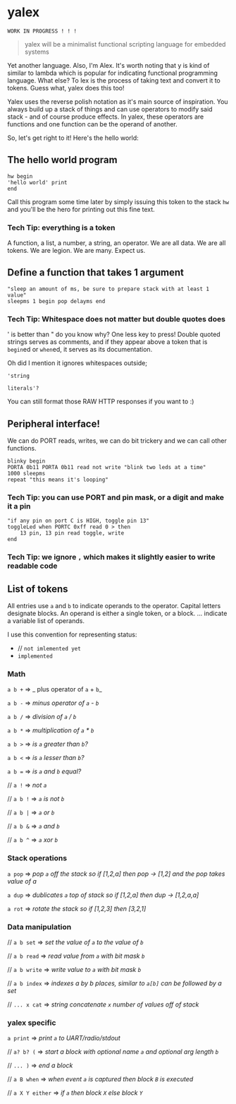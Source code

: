 # yalex

```                                      
WORK IN PROGRESS ! ! !
```

> yalex will be a minimalist functional scripting language for embedded systems

Yet another language. Also, I'm Alex.
It's worth noting that y is kind of similar to lambda which is popular for indicating functional programming language.
What else? To lex is the process of taking text and convert it to tokens. Guess what, yalex does this too!

Yalex uses the reverse polish notation as it's main source of inspiration.
You always build up a stack of things and can use operators to modify said stack - and of course produce effects. In yalex, these operators are functions and one function can be the operand of another.


So, let's get right to it! Here's the hello world:

## The hello world program

    hw begin
    'hello world' print
    end
    
Call this program some time later by simply issuing this token to the stack ` hw ` and you'll be the hero for printing out this fine text.

### Tech Tip: everything is a token
A function, a list, a number, a string, an operator. We are all data. We are all tokens. 
We are legion. We are many. Expect us.

## Define a function that takes 1 argument

    "sleep an amount of ms, be sure to prepare stack with at least 1 value"
    sleepms 1 begin pop delayms end
    
### Tech Tip: Whitespace does not matter but double quotes does
' is better than " do you know why? One less key to press! Double quoted strings serves as comments, and if they appear above a token that is `begin`ed or `when`ed, it serves as its documentation.

Oh did I mention it ignores whitespaces outside;
```
'string 

literals'?
``` 
You can still format those RAW HTTP responses if you want to :)

## Peripheral interface!

We can do PORT reads, writes, we can do bit trickery and we can call other functions.

    blinky begin
    PORTA 0b11 PORTA 0b11 read not write "blink two leds at a time"
    1000 sleepms
    repeat "this means it's looping"

### Tech Tip: you can use PORT and pin mask, or a digit and make it a pin

    "if any pin on port C is HIGH, toggle pin 13"
    toggleLed when PORTC 0xff read 0 > then 
        13 pin, 13 pin read toggle, write
    end 

### Tech Tip: we ignore `,` which makes it slightly easier to write readable code


## List of tokens


All entries use `a` and `b` to indicate operands to the operator. 
Capital letters designate blocks.
An operand is either a single token, or a block.
... indicate a variable list of operands.

I use this convention for representing status:
 * // `not imlemented yet`
 * `implemented`

### Math

`a b +` => _ plus operator of `a` + `b`_

`a b -` => _minus operator of `a` - `b`_

`a b /` => _division of `a` / `b`_

`a b *` => _multiplication of `a` * `b`_

`a b >` => _is `a` greater than `b`?_

`a b <` => _is `a` lesser than `b`?_

`a b =` => _is `a` and `b` equal?_

// `a !` => _not `a`_

// `a b !` => _`a` is not `b`_

// `a b |` => _`a` or `b`_

// `a b &` => _`a` and `b`_

// `a b ^` => _`a` xor `b`_

### Stack operations

`a pop` => _pop `a` off the stack so if [1,2,a] then pop -> [1,2] and the pop takes value of a_

`a dup` => _dublicates `a` top of stack so if [1,2,a] then dup -> [1,2,a,a]_

`a rot` => _rotate the stack so if [1,2,3] then [3,2,1]_

### Data manipulation

// `a b set` => _set the value of `a` to the value of `b`_

// `a b read` => _read value from `a` with bit mask `b`_

// `a b write` => _write value to `a` with bit mask `b`_

// `a b index` => _indexes a by b places, similar to `a[b]` can be followed by a set_

// `... x cat` => _string concatenate `x` number of values off of stack_

### yalex specific

`a print` => _print `a` to UART/radio/stdout_

// `a? b? (` => _start a block with optional name `a` and optional arg length `b`_

// `... )` => _end a block_

// `a B when` => _when event `a` is captured then block `B` is executed_

// `a X Y either` => _if `a` then block `X` else block `Y`_

